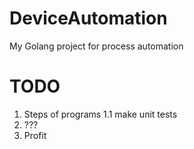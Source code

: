 # DeviceAutomation
My Golang project for process automation 
# TODO
1. Steps of programs
1.1 make unit tests
2. ???
3. Profit 